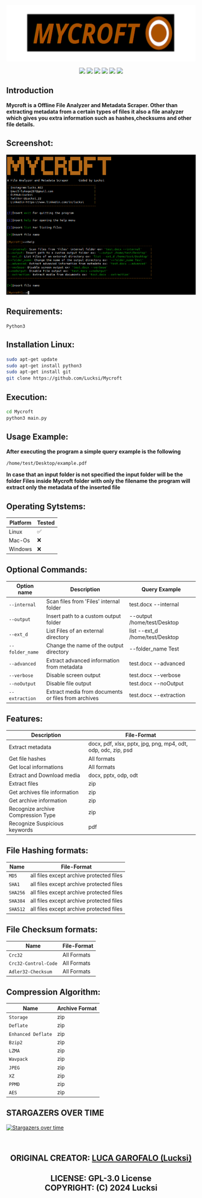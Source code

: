 <p align = "center">
<img src = "Logo/Banner.png"height = "150px" width="auto">
</p>

<p align = "center">
  <img src = "https://img.shields.io/github/stars/Lucksi/Mycroft">
  <img src = "https://img.shields.io/github/forks/Lucksi/Mycroft">
  <img src = "https://img.shields.io/badge/Maintained%3F-yes-green.svg">
  <img src = "https://img.shields.io/github/license/Lucksi/Mycroft">
  <img src = "https://img.shields.io/github/repo-size/Lucksi/Mycroft">
  <img src= "https://img.shields.io/github/languages/count/Lucksi/Mycroft">
</p>

## Introduction

**Mycroft is a Offline File Analyzer and Metadata Scraper. Other than extracting metadata from a certain types of files it also a file analyzer which gives you extra information such as hashes,checksums and other file details.**

## Screenshot:
<img src = "Screenshot/Screenshot.png" >

## Requirements:
```
Python3
```

## Installation Linux:
```bash
sudo apt-get update
sudo apt-get install python3
sudo apt-get install git
git clone https://github.com/Lucksi/Mycroft
```
## Execution:
```bash
cd Mycroft
python3 main.py
```
## Usage Example:

**After executing the program a simple query example is the following**
```bash 
/home/test/Desktop/example.pdf
```
**In case that an input folder is not specified the input folder will be the folder Files inside Mycroft folder with only the filename the program will extract only the metadata of the inserted file**

## Operating Sytstems:

| Platform | Tested |
| ------------- | ------------- |
| Linux  | ✅ |
| Mac-Os  | ❌ |
| Windows | ❌ |

## Optional Commands:

| Option name | Description | Query Example |
| ------------- | ------------- | -------------|
| `--internal`  | Scan files from 'Files' internal folder| test.docx --internal |
| `--output`  | Insert path to a custom output folder | --output /home/test/Desktop |
| `--ext_d`  | List Files of an external directory | list --ext_d /home/test/Desktop |
| `--folder_name`  | Change the name of the output directory | --folder_name Test |
| `--advanced`  | Extract advanced information from metadata | test.docx --advanced
| `--verbose`  | Disable screen output | test.docx --verbose
| `--noOutput`  | Disable file output | test.docx --noOutput
| `--extraction`  | Extract media from documents or files from archives| test.docx --extraction

## Features:

| Description | File-Format |
| ------------- | ------------- |
| Extract metadata  | docx, pdf, xlsx, pptx, jpg, png, mp4, odt, odp, odc, zip, psd|
| Get file hashes  | All formats |
| Get local informations  | All formats |
| Extract and Download media  | docx, pptx, odp, odt |
| Extract files  | zip |
| Get archives file information  | zip |
| Get archive information  | zip |
| Recognize archive Compression Type  | zip |
| Recognize Suspicious keywords  | pdf |

## File Hashing formats:

| Name | File-Format |
| ------------- |  ------------- |
| `MD5`  | all files except archive protected files |
| `SHA1`  | all files except archive protected files |
| `SHA256`  | all files except archive protected files |
| `SHA384`  | all files except archive protected files |
| `SHA512`  | all files except archive protected files |

## File Checksum formats:

| Name | File-Format |
| ------------- |  ------------- |
| `Crc32`  | All Formats |
| `Crc32-Control-Code`  | All Formats  |
| `Adler32-Checksum`  | All Formats  |

## Compression Algorithm:

| Name | Archive Format |
| ------------- |  ------------- |
| `Storage`  | zip |
| `Deflate`  | zip |
| `Enhanced Deflate`  | zip |
| `Bzip2`  | zip |
| `LZMA`  | zip |
| `Wavpack`  | zip |
| `JPEG`  | zip |
| `XZ`  | zip |
| `PPMD`  | zip |
| `AES`  | zip |

## STARGAZERS OVER TIME 

[![Stargazers over time](https://starchart.cc/Lucksi/Mycroft.svg)](https://starchart.cc/Lucksi/Mycroft)

<br>

## <p align = center>  ORIGINAL CREATOR: <a href = "https://github.com/Lucksi">LUCA GAROFALO (Lucksi)</a></p>


## <p align = center>LICENSE: GPL-3.0 License <br>COPYRIGHT: (C) 2024 Lucksi  
